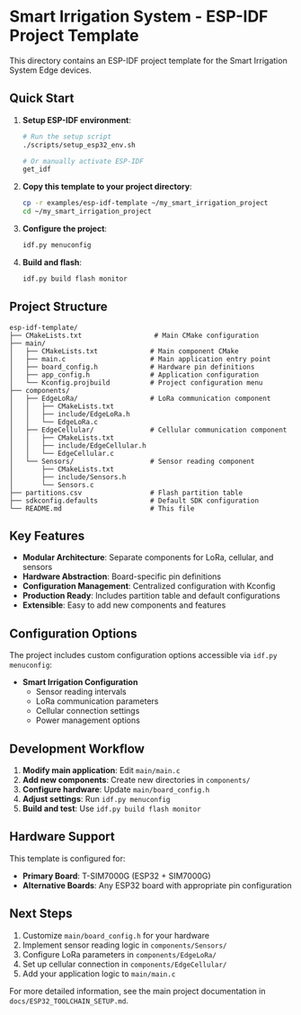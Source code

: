 # Smart Irrigation System - ESP-IDF Project Template

This directory contains an ESP-IDF project template for the Smart Irrigation System Edge devices.

## Quick Start

1. **Setup ESP-IDF environment**:
   ```bash
   # Run the setup script
   ./scripts/setup_esp32_env.sh
   
   # Or manually activate ESP-IDF
   get_idf
   ```

2. **Copy this template to your project directory**:
   ```bash
   cp -r examples/esp-idf-template ~/my_smart_irrigation_project
   cd ~/my_smart_irrigation_project
   ```

3. **Configure the project**:
   ```bash
   idf.py menuconfig
   ```

4. **Build and flash**:
   ```bash
   idf.py build flash monitor
   ```

## Project Structure

```
esp-idf-template/
├── CMakeLists.txt                  # Main CMake configuration
├── main/
│   ├── CMakeLists.txt             # Main component CMake
│   ├── main.c                     # Main application entry point
│   ├── board_config.h             # Hardware pin definitions
│   ├── app_config.h               # Application configuration
│   └── Kconfig.projbuild          # Project configuration menu
├── components/
│   ├── EdgeLoRa/                  # LoRa communication component
│   │   ├── CMakeLists.txt
│   │   ├── include/EdgeLoRa.h
│   │   └── EdgeLoRa.c
│   ├── EdgeCellular/              # Cellular communication component
│   │   ├── CMakeLists.txt
│   │   ├── include/EdgeCellular.h
│   │   └── EdgeCellular.c
│   └── Sensors/                   # Sensor reading component
│       ├── CMakeLists.txt
│       ├── include/Sensors.h
│       └── Sensors.c
├── partitions.csv                 # Flash partition table
├── sdkconfig.defaults             # Default SDK configuration
└── README.md                      # This file
```

## Key Features

- **Modular Architecture**: Separate components for LoRa, cellular, and sensors
- **Hardware Abstraction**: Board-specific pin definitions
- **Configuration Management**: Centralized configuration with Kconfig
- **Production Ready**: Includes partition table and default configurations
- **Extensible**: Easy to add new components and features

## Configuration Options

The project includes custom configuration options accessible via `idf.py menuconfig`:

- **Smart Irrigation Configuration**
  - Sensor reading intervals
  - LoRa communication parameters
  - Cellular connection settings
  - Power management options

## Development Workflow

1. **Modify main application**: Edit `main/main.c`
2. **Add new components**: Create new directories in `components/`
3. **Configure hardware**: Update `main/board_config.h`
4. **Adjust settings**: Run `idf.py menuconfig`
5. **Build and test**: Use `idf.py build flash monitor`

## Hardware Support

This template is configured for:
- **Primary Board**: T-SIM7000G (ESP32 + SIM7000G)
- **Alternative Boards**: Any ESP32 board with appropriate pin configuration

## Next Steps

1. Customize `main/board_config.h` for your hardware
2. Implement sensor reading logic in `components/Sensors/`
3. Configure LoRa parameters in `components/EdgeLoRa/`
4. Set up cellular connection in `components/EdgeCellular/`
5. Add your application logic to `main/main.c`

For more detailed information, see the main project documentation in `docs/ESP32_TOOLCHAIN_SETUP.md`.
